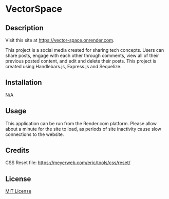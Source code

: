 # VectorSpace

## Description

Visit this site at https://vector-space.onrender.com.

This project is a social media created for sharing tech concepts. Users can share posts, engage with each other through comments, view all of their previous posted content, and edit and delete their posts. This project is created using Handlebars.js, Express.js and Sequelize.

## Installation

N/A

## Usage

This application can be run from the Render.com platform. Please allow about a minute for the site to load, as periods of site inactivity cause slow connections to the website.

## Credits

CSS Reset file: https://meyerweb.com/eric/tools/css/reset/

## License

[MIT License](https://opensource.org/license/mit)

